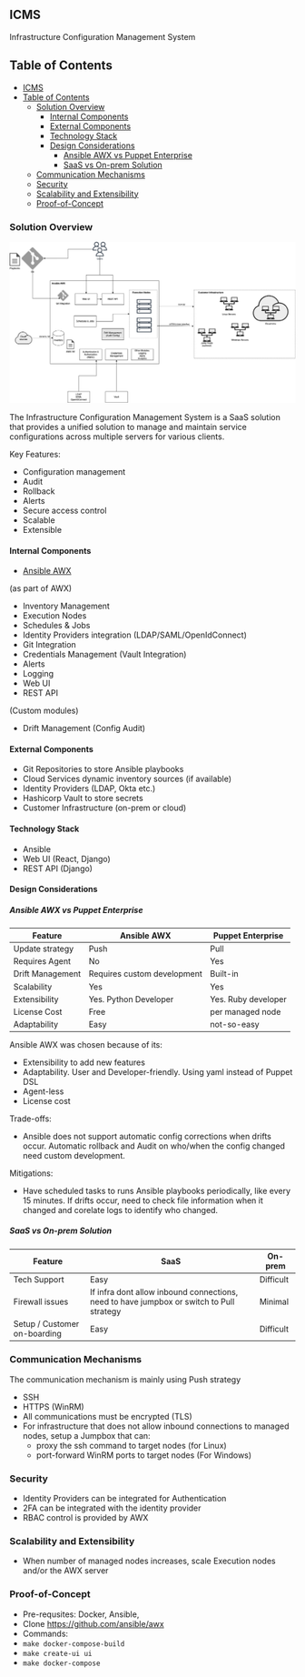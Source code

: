 ## ICMS
Infrastructure Configuration Management System

## Table of Contents
- [ICMS](#icms)
- [Table of Contents](#table-of-contents)
  - [Solution Overview](#solution-overview)
    - [Internal Components](#internal-components)
    - [External Components](#external-components)
    - [Technology Stack](#technology-stack)
    - [Design Considerations](#design-considerations)
      - [Ansible AWX vs Puppet Enterprise](#ansible-awx-vs-puppet-enterprise)
      - [SaaS vs On-prem Solution](#saas-vs-on-prem-solution)
  - [Communication Mechanisms](#communication-mechanisms)
  - [Security](#security)
  - [Scalability and Extensibility](#scalability-and-extensibility)
  - [Proof-of-Concept](#proof-of-concept)


### Solution Overview

<img src="./icms.drawio.png" alt="Home Page" style="width: 720px;">

The Infrastructure Configuration Management System is a SaaS solution that provides a unified solution to manage and maintain service configurations across multiple servers for various clients.

Key Features:
- Configuration management
- Audit
- Rollback
- Alerts
- Secure access control
- Scalable
- Extensible


#### Internal Components
- [Ansible AWX](https://github.com/ansible/awx)

(as part of AWX)
- Inventory Management
- Execution Nodes
- Schedules & Jobs
- Identity Providers integration (LDAP/SAML/OpenIdConnect)
- Git Integration
- Credentials Management (Vault Integration)
- Alerts
- Logging
- Web UI
- REST API


(Custom modules)
- Drift Management (Config Audit)


#### External Components
- Git Repositories to store Ansible playbooks
- Cloud Services dynamic inventory sources (if available)
- Identity Providers (LDAP, Okta etc.)
- Hashicorp Vault to store secrets
- Customer Infrastructure (on-prem or cloud)

#### Technology Stack
- Ansible
- Web UI (React, Django)
- REST API (Django)

#### Design Considerations
##### Ansible AWX vs Puppet Enterprise

Feature | Ansible AWX | Puppet Enterprise
--- | --- | ---
Update strategy | Push | Pull
Requires Agent | No | Yes
Drift Management | Requires custom development | Built-in
Scalability | Yes | Yes
Extensibility | Yes. Python Developer |  Yes. Ruby developer
License Cost | Free | per managed node
Adaptability | Easy | not-so-easy

Ansible AWX was chosen because of its:
- Extensibility to add new features
- Adaptability. User and Developer-friendly. Using yaml instead of Puppet DSL
- Agent-less
- License cost

Trade-offs:
- Ansible does not support automatic config corrections when drifts occur. Automatic rollback and Audit on who/when the config changed need custom development.

Mitigations:
- Have scheduled tasks to runs Ansible playbooks periodically, like every 15 minutes. If drifts occur, need to check file information when it changed and corelate logs to identify who changed.


##### SaaS vs On-prem Solution
Feature | SaaS | On-prem
--- | --- | ---
Tech Support |  Easy | Difficult
Firewall issues  |  If infra dont allow inbound connections, need to have jumpbox or switch to Pull strategy | Minimal
Setup / Customer on-boarding | Easy |  Difficult




### Communication Mechanisms
The communication mechanism is mainly using Push strategy
- SSH
- HTTPS (WinRM)
- All communications must be encrypted (TLS)
- For infrastructure that does not allow inbound connections to managed nodes, setup a Jumpbox that can:
  - proxy the ssh command to target nodes (for Linux)
  - port-forward WinRM ports to target nodes (For Windows)


### Security
- Identity Providers can be integrated for Authentication
- 2FA can be integrated with the identity provider
- RBAC control is provided by AWX


### Scalability and Extensibility
- When number of managed nodes increases, scale Execution nodes and/or the AWX server


### Proof-of-Concept
- Pre-requsites: Docker, Ansible,
- Clone https://github.com/ansible/awx
- Commands:
- `make docker-compose-build`
- `make create-ui ui`
- `make docker-compose`








